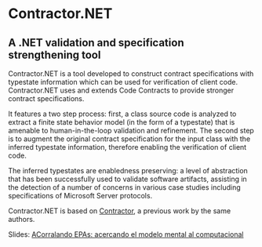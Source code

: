 # Contractor.NET #

## A .NET validation and specification strengthening tool ##

Contractor.NET is a tool developed to construct contract specifications with typestate information which can be used for verification of client code. Contractor.NET uses and extends Code Contracts to provide stronger contract specifications.

It features a two step process: first, a class source code is analyzed to extract a finite state behavior model (in the form of a typestate) that is amenable to human-in-the-loop validation and refinement. The second step is to augment the original contract specification for the input class with the inferred typestate information, therefore enabling the verification of client code.

The inferred typestates are enabledness preserving: a level of abstraction that has been successfully used to validate software artifacts, assisting in the detection of a number of concerns in various case studies including specifications of Microsoft Server protocols.

Contractor.NET is based on [Contractor](http://lafhis.dc.uba.ar/misc/contractor/Welcome.html), a previous work by the same authors.

Slides: [ACorralando EPAs: acercando el modelo mental al computacional](https://speakerdeck.com/lleraromero/acorralando-epas-acercando-el-modelo-mental-al-computacional)